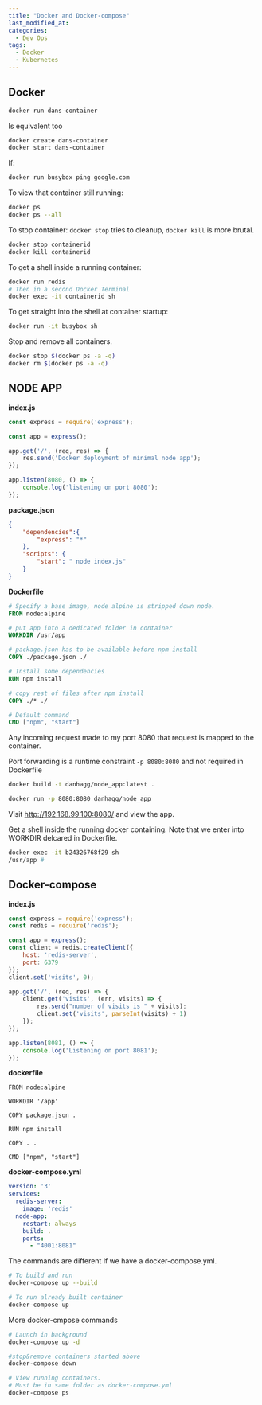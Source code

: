```yaml
---
title: "Docker and Docker-compose"
last_modified_at: 
categories:
  - Dev Ops
tags:
  - Docker
  - Kubernetes
---
```




## Docker

```bash
docker run dans-container
```

Is equivalent too

```bash
docker create dans-container
docker start dans-container
```

If:

```bash
docker run busybox ping google.com
```

To view that container still running:

```bash
docker ps
docker ps --all
```

To stop container: `docker stop` tries to cleanup, `docker kill` is more brutal.

```bash
docker stop containerid
docker kill containerid
```

To get a shell inside a running container:

```bash
docker run redis
# Then in a second Docker Terminal
docker exec -it containerid sh
```

To get straight into the shell at container startup:

```bash
docker run -it busybox sh
```


Stop and remove all containers. 

```bash
docker stop $(docker ps -a -q)
docker rm $(docker ps -a -q)
```

## NODE APP

**index.js**

```js
const express = require('express');

const app = express();

app.get('/', (req, res) => {
    res.send('Docker deployment of minimal node app');
});

app.listen(8080, () => {
    console.log('listening on port 8080');
});
```

**package.json**

```json
{
    "dependencies":{
        "express": "*"
    },
    "scripts": {
        "start": " node index.js"
    }
}
```

**Dockerfile**

```dockerfile
# Specify a base image, node alpine is stripped down node.
FROM node:alpine

# put app into a dedicated folder in container
WORKDIR /usr/app

# package.json has to be available before npm install
COPY ./package.json ./

# Install some dependencies
RUN npm install

# copy rest of files after npm install
COPY ./* ./

# Default command
CMD ["npm", "start"]
```

Any incoming request made to my port 8080 that request is mapped to the container.

Port forwarding is a runtime constraint `-p 8080:8080` and not required in Dockerfile

```bash
docker build -t danhagg/node_app:latest .

docker run -p 8080:8080 danhagg/node_app
```

Visit http://192.168.99.100:8080/ and view the app.


Get a shell inside the running docker containing. Note that we enter into WORKDIR delcared in Dockerfile.
```bash
docker exec -it b24326768f29 sh
/usr/app #
```

## Docker-compose

**index.js**

```js
const express = require('express');
const redis = require('redis');

const app = express();
const client = redis.createClient({
    host: 'redis-server',
    port: 6379
});
client.set('visits', 0);

app.get('/', (req, res) => {
    client.get('visits', (err, visits) => {
        res.send("number of visits is " + visits);
        client.set('visits', parseInt(visits) + 1)
    });
});

app.listen(8081, () => {
    console.log('Listening on port 8081');
});
```

**dockerfile**

```
FROM node:alpine

WORKDIR '/app'

COPY package.json .

RUN npm install

COPY . .

CMD ["npm", "start"]
```

**docker-compose.yml**

```yml
version: '3'
services:
  redis-server:
    image: 'redis'
  node-app:
    restart: always
    build: .
    ports:
      - "4001:8081"
```

The commands are different if we have a docker-compose.yml.

```bash
# To build and run
docker-compose up --build

# To run already built container
docker-compose up
```

More docker-cmpose commands

```bash
# Launch in background
docker-compose up -d

#stop&remove containers started above
docker-compose down

# View running containers. 
# Must be in same folder as docker-compose.yml
docker-compose ps
```